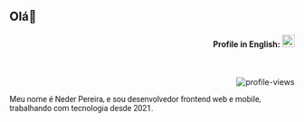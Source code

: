 ## Olá👋

<div align="right">

#### Profile in English: [<kbd><img title="English" alt="English" src="https://img.icons8.com/color/48/000000/usa.png" width="22"></kbd>](https://github.com/Nedpereira/Nedpereira/blob/main/README-us.md)

</div>

<div align="right">
<br>

![profile-views](https://komarev.com/ghpvc/?username=Nedpereira&color=blue)

</div>

<p style="font-family: 'Roboto', sans-serif; font-size: 14px;">Meu nome é Neder Pereira, e sou desenvolvedor frontend web e mobile, trabalhando com tecnologia desde 2021.</p>




